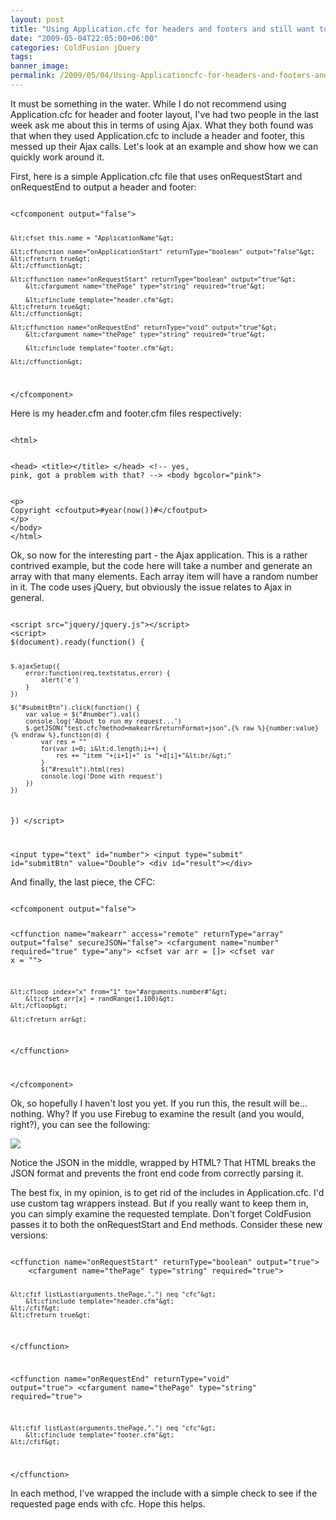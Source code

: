 ```yaml
---
layout: post
title: "Using Application.cfc for headers and footers and still want to use Ajax?"
date: "2009-05-04T22:05:00+06:00"
categories: ColdFusion jQuery 
tags: 
banner_image: 
permalink: /2009/05/04/Using-Applicationcfc-for-headers-and-footers-and-still-want-to-use-Ajax
---
```


It must be something in the water. While I do not recommend using Application.cfc for header and footer layout, I've had two people in the last week ask me about this in terms of using Ajax. What they both found was that when they used Application.cfc to include a header and footer, this messed up their Ajax calls. Let's look at an example and show how we can quickly work around it.
<!--more-->
First, here is a simple Application.cfc file that uses onRequestStart and onRequestEnd to output a header and footer:

<code>
&lt;cfcomponent output="false"&gt;

	&lt;cfset this.name = "ApplicationName"&gt;
	
	&lt;cffunction name="onApplicationStart" returnType="boolean" output="false"&gt;
	&lt;cfreturn true&gt;
	&lt;/cffunction&gt;

	&lt;cffunction name="onRequestStart" returnType="boolean" output="true"&gt;
		&lt;cfargument name="thePage" type="string" required="true"&gt;
	
		&lt;cfinclude template="header.cfm"&gt;
	&lt;cfreturn true&gt;
	&lt;/cffunction&gt;
	
	&lt;cffunction name="onRequestEnd" returnType="void" output="true"&gt;
		&lt;cfargument name="thePage" type="string" required="true"&gt;
		
		&lt;cfinclude template="footer.cfm"&gt;
		
	&lt;/cffunction&gt;

&lt;/cfcomponent&gt;
</code>

Here is my header.cfm and footer.cfm files respectively:

<code>
&lt;html&gt;

&lt;head&gt;
&lt;title&gt;&lt;/title&gt;
&lt;/head&gt;
&lt;!-- yes, pink, got a problem with that? --&gt;
&lt;body bgcolor="pink"&gt;
</code>

<code>
&lt;p&gt;
Copyright &lt;cfoutput&gt;#year(now())#&lt;/cfoutput&gt;
&lt;/p&gt;
&lt;/body&gt;
&lt;/html&gt;
</code>

Ok, so now for the interesting part - the Ajax application. This is a rather contrived example, but the code here will take a number and generate an array with that many elements. Each array item will have a random number in it. The code uses jQuery, but obviously the issue relates to Ajax in general.

<code>
&lt;script src="jquery/jquery.js"&gt;&lt;/script&gt;
&lt;script&gt;
$(document).ready(function() {
	
	$.ajaxSetup({
		error:function(req,textstatus,error) {
			alert('e')
		}
	})
	
	$("#submitBtn").click(function() {
		var value = $("#number").val()
		console.log('About to run my request...')
		$.getJSON("test.cfc?method=makearr&returnFormat=json",{% raw %}{number:value}{% endraw %},function(d) {
			var res = ""
			for(var i=0; i&lt;d.length;i++) {
				res += "item "+(i+1)+" is "+d[i]+"&lt;br/&gt;"
			}
			$("#result").html(res)
			console.log('Done with request')
		})
	})
	
})
&lt;/script&gt;

&lt;input type="text" id="number"&gt; &lt;input type="submit" id="submitBtn" value="Double"&gt;	
&lt;div id="result"&gt;&lt;/div&gt;
</code>

And finally, the last piece, the CFC:

<code>
&lt;cfcomponent output="false"&gt;

&lt;cffunction name="makearr" access="remote" returnType="array" output="false" secureJSON="false"&gt;
	&lt;cfargument name="number" required="true" type="any"&gt;
	&lt;cfset var arr = []&gt;
	&lt;cfset var x = ""&gt;
	
	&lt;cfloop index="x" from="1" to="#arguments.number#"&gt;
		&lt;cfset arr[x] = randRange(1,100)&gt;
	&lt;/cfloop&gt;

	&lt;cfreturn arr&gt;
&lt;/cffunction&gt;

&lt;/cfcomponent&gt;
</code>

Ok, so hopefully I haven't lost you yet. If you run this, the result will be... nothing. Why? If you use Firebug to examine the result (and you would, right?), you can see the following:

<img src="https://static.raymondcamden.com/images//Picture 154.png">

Notice the JSON in the middle, wrapped by HTML? That HTML breaks the JSON format and prevents the front end code from correctly parsing it. 

The best fix, in my opinion, is to get rid of the includes in Application.cfc. I'd use custom tag wrappers instead. But if you really want to keep them in, you can simply examine the requested template. Don't forget ColdFusion passes it to both the onRequestStart and End methods. Consider these new versions:

<code>
&lt;cffunction name="onRequestStart" returnType="boolean" output="true"&gt;
	&lt;cfargument name="thePage" type="string" required="true"&gt;
	
	&lt;cfif listLast(arguments.thePage,".") neq "cfc"&gt;
		&lt;cfinclude template="header.cfm"&gt;
	&lt;/cfif&gt;
	&lt;cfreturn true&gt;
&lt;/cffunction&gt;
	
&lt;cffunction name="onRequestEnd" returnType="void" output="true"&gt;
	&lt;cfargument name="thePage" type="string" required="true"&gt;
		
	&lt;cfif listLast(arguments.thePage,".") neq "cfc"&gt;
		&lt;cfinclude template="footer.cfm"&gt;
	&lt;/cfif&gt;
		
&lt;/cffunction&gt;
</code>

In each method, I've wrapped the include with a simple check to see if the requested page ends with cfc. Hope this helps.